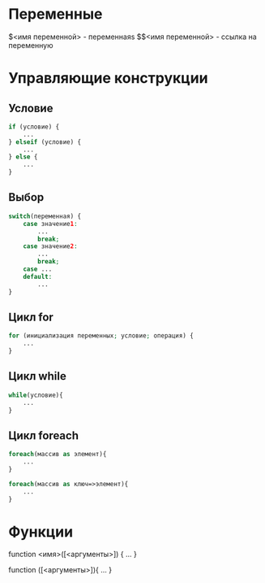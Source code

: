 # Переменные
$<имя переменной> - переменнаяs
$$<имя переменной> - ссылка на переменную

# Управляющие конструкции

## Условие
```php
if (условие) {
    ...
} elseif (условие) {
    ...
} else {
    ...
}
```

## Выбор

```php
switch(переменная) {
    case значение1:
        ...
        break;
    case значение2:
        ...
        break;
    case ...
    default:
        ...
}
```
## Цикл for

```php
for (инициализация переменных; условие; операция) {
    ...
}
```

## Цикл while

```php
while(условие){
    ...
}
```

## Цикл foreach

```php
foreach(массив as элемент){
    ...
}
```
```php
foreach(массив as ключ=>элемент){
    ...
}
```

# Функции

function <имя>([<аргументы>]) {
    ...
}

function ([<аргументы>]){
    ...
}